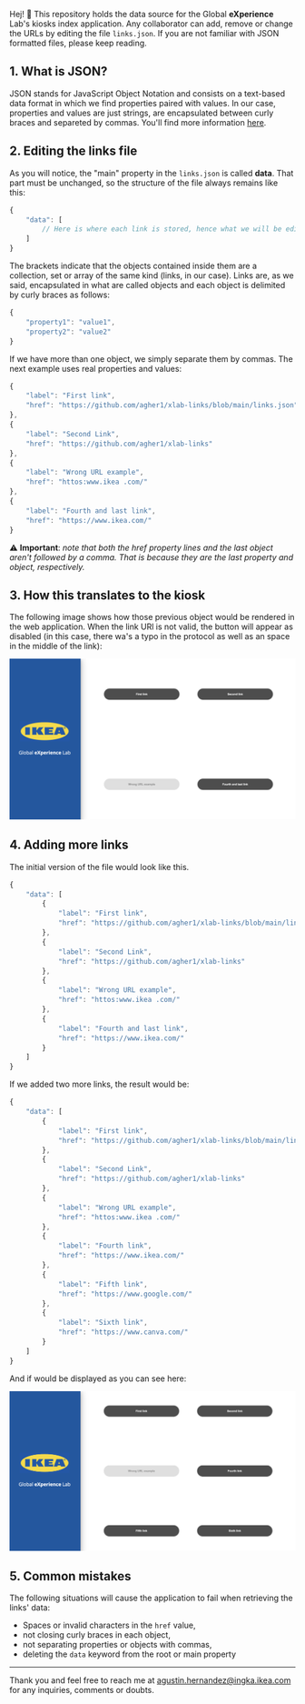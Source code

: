 Hej! 👋 This repository holds the data source for the Global **eXperience** Lab's kiosks index application. Any collaborator can add, remove or change the URLs by editing the file `links.json`. If you are not familiar with JSON formatted files, please keep reading.

## 1. What is JSON?
JSON stands for JavaScript Object Notation and consists on a text-based data format in which we find properties paired with values. In our case, properties and values are just strings, are encapsulated between curly braces and separeted by commas. You'll find more information [here](https://developer.mozilla.org/en-US/docs/Learn/JavaScript/Objects/JSON).

## 2. Editing the links file
As you will notice, the "main" property in the `links.json` is called **data**. That part must be unchanged, so the structure of the file always remains like this:
```javascript
{
    "data": [
        // Here is where each link is stored, hence what we will be editing
    ]
}
```
The brackets indicate that the objects contained inside them are a collection, set or array of the same kind (links, in our case). Links are, as we said, encapsulated in what are called objects and each object is delimited by curly braces as follows:
```javascript
{
    "property1": "value1",
    "property2": "value2"
}
```

If we have more than one object, we simply separate them by commas. The next example uses real properties and values:
```javascript
{
    "label": "First link",
    "href": "https://github.com/agher1/xlab-links/blob/main/links.json"
},
{
    "label": "Second Link",
    "href": "https://github.com/agher1/xlab-links"
},
{
    "label": "Wrong URL example",
    "href": "httos:www.ikea .com/"
},
{
    "label": "Fourth and last link",
    "href": "https://www.ikea.com/"
}
```
⚠️ **Important**: _note that both the href property lines and the last object aren't followed by a comma. That is because they are the last property and object, respectively._ 

## 3. How this translates to the kiosk
The following image shows how those previous object would be rendered in the web application. When the link URl is not valid, the button will appear as disabled (in this case, there wa's a typo in the protocol as well as an space in the middle of the link):

![](example1.png)

## 4. Adding more links
The initial version of the file would look like this.
```javascript
{
    "data": [
        {
            "label": "First link",
            "href": "https://github.com/agher1/xlab-links/blob/main/links.json"
        },
        {
            "label": "Second Link",
            "href": "https://github.com/agher1/xlab-links"
        },
        {
            "label": "Wrong URL example",
            "href": "httos:www.ikea .com/"
        },
        {
            "label": "Fourth and last link",
            "href": "https://www.ikea.com/"
        }
    ]
}
```

If we added two more links, the result would be:
```javascript
{
    "data": [
        {
            "label": "First link",
            "href": "https://github.com/agher1/xlab-links/blob/main/links.json"
        },
        {
            "label": "Second Link",
            "href": "https://github.com/agher1/xlab-links"
        },
        {
            "label": "Wrong URL example",
            "href": "httos:www.ikea .com/"
        },
        {
            "label": "Fourth link",
            "href": "https://www.ikea.com/"
        },
        {
            "label": "Fifth link",
            "href": "https://www.google.com/"
        },
        {
            "label": "Sixth link",
            "href": "https://www.canva.com/"
        }
    ]
}
```

And if would be displayed as you can see here:

![](example2.png)

## 5. Common mistakes
The following situations will cause the application to fail when retrieving the links' data:

  - Spaces or invalid characters in the `href` value,
  - not closing curly braces in each object,
  - not separating properties or objects with commas,
  - deleting the `data` keyword from the root or main property

---

Thank you and feel free to reach me at agustin.hernandez@ingka.ikea.com for any inquiries, comments or doubts.